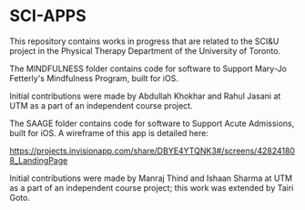 # SCI-APPS
This repository contains works in progress that are related to the SCI&U project in the Physical Therapy Department of the University of Toronto.

The MINDFULNESS folder contains code for software to Support Mary-Jo Fetterly's Mindfulness Program, built for iOS.

Initial contributions were made by Abdullah Khokhar and Rahul Jasani at UTM as a part of an independent course project.

The SAAGE folder contains code for software to Support Acute Admissions, built for iOS.  A wireframe of this app is detailed here:

https://projects.invisionapp.com/share/DBYE4YTQNK3#/screens/428241808_LandingPage

Initial contributions were made by Manraj Thind and Ishaan Sharma at UTM as a part of an independent course project; this work was extended by Tairi Goto.
